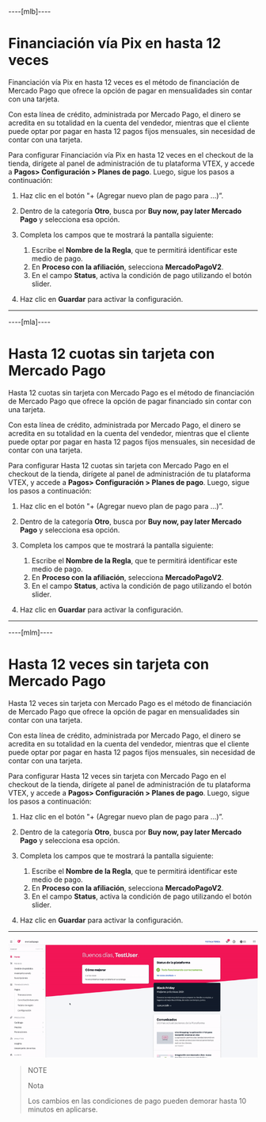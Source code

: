 ----[mlb]----
# Financiación vía Pix en hasta 12 veces

Financiación vía Pix en hasta 12 veces es el método de financiación de Mercado Pago que ofrece la opción de pagar en mensualidades sin contar con una tarjeta. 

Con esta línea de crédito, administrada por Mercado Pago, el dinero se acredita en su totalidad en la cuenta del vendedor, mientras que el cliente puede optar por pagar en hasta 12 pagos fijos mensuales, sin necesidad de contar con una tarjeta. 

Para configurar Financiación vía Pix en hasta 12 veces en el checkout de la tienda, dirígete al panel de administración de tu plataforma VTEX, y accede a **Pagos> Configuración > Planes de pago**. Luego, sigue los pasos a continuación:

1. Haz clic en el botón "+ (Agregar nuevo plan de pago para ...)”. 
2. Dentro de la categoría **Otro**, busca por **Buy now, pay later Mercado Pago** y selecciona esa opción.
3. Completa los campos que te mostrará la pantalla siguiente: 
    1. Escribe el **Nombre de la Regla**, que te permitirá identificar este medio de pago.
    2. En **Proceso con la afiliación**, selecciona **MercadoPagoV2**. 
    3. En el campo **Status**, activa la condición de pago utilizando el botón slider. 

4. Haz clic en **Guardar** para activar la configuración.

------------


----[mla]----
# Hasta 12 cuotas sin tarjeta con Mercado Pago

Hasta 12 cuotas sin tarjeta con Mercado Pago es el método de financiación de Mercado Pago que ofrece la opción de pagar financiado sin contar con una tarjeta. 

Con esta línea de crédito, administrada por Mercado Pago, el dinero se acredita en su totalidad en la cuenta del vendedor, mientras que el cliente puede optar por pagar en hasta 12 pagos fijos mensuales, sin necesidad de contar con una tarjeta. 

Para configurar Hasta 12 cuotas sin tarjeta con Mercado Pago en el checkout de la tienda, dirígete al panel de administración de tu plataforma VTEX, y accede a **Pagos> Configuración > Planes de pago**. Luego, sigue los pasos a continuación:

1. Haz clic en el botón "+ (Agregar nuevo plan de pago para ...)”. 
2. Dentro de la categoría **Otro**, busca por **Buy now, pay later Mercado Pago** y selecciona esa opción.
3. Completa los campos que te mostrará la pantalla siguiente: 
    1. Escribe el **Nombre de la Regla**, que te permitirá identificar este medio de pago.
    2. En **Proceso con la afiliación**, selecciona **MercadoPagoV2**. 
    3. En el campo **Status**, activa la condición de pago utilizando el botón slider. 

4. Haz clic en **Guardar** para activar la configuración.

------------

----[mlm]----
# Hasta 12 veces sin tarjeta con Mercado Pago

Hasta 12 veces sin tarjeta con Mercado Pago es el método de financiación de Mercado Pago que ofrece la opción de pagar en mensualidades sin contar con una tarjeta. 

Con esta línea de crédito, administrada por Mercado Pago, el dinero se acredita en su totalidad en la cuenta del vendedor, mientras que el cliente puede optar por pagar en hasta 12 pagos fijos mensuales, sin necesidad de contar con una tarjeta. 

Para configurar Hasta 12 veces sin tarjeta con Mercado Pago en el checkout de la tienda, dirígete al panel de administración de tu plataforma VTEX, y accede a **Pagos> Configuración > Planes de pago**. Luego, sigue los pasos a continuación:

1. Haz clic en el botón "+ (Agregar nuevo plan de pago para ...)”. 
2. Dentro de la categoría **Otro**, busca por **Buy now, pay later Mercado Pago** y selecciona esa opción.
3. Completa los campos que te mostrará la pantalla siguiente: 
    1. Escribe el **Nombre de la Regla**, que te permitirá identificar este medio de pago.
    2. En **Proceso con la afiliación**, selecciona **MercadoPagoV2**. 
    3. En el campo **Status**, activa la condición de pago utilizando el botón slider. 

4. Haz clic en **Guardar** para activar la configuración.

------------

![Configurar condições de pagamento](/images/vtex/paymentconditions-imagenv2-es.gif)

> NOTE
>
> Nota
>
> Los cambios en las condiciones de pago pueden demorar hasta 10 minutos en aplicarse.